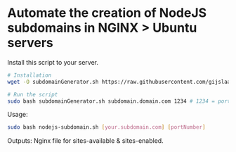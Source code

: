 # Automate the creation of NodeJS subdomains in NGINX > Ubuntu servers
Install this script to your server.
```bash
# Installation
wget -O subdomainGenerator.sh https://raw.githubusercontent.com/gijslaarman/generate-nginx-subdomain-nodejs/master/nodejs-subdomain.sh

# Run the script
sudo bash subdomainGenerator.sh subdomain.domain.com 1234 # 1234 = portnumber
```

Usage:
```bash
sudo bash nodejs-subdomain.sh [your.subdomain.com] [portNumber]
```

Outputs:
Nginx file for sites-available & sites-enabled.